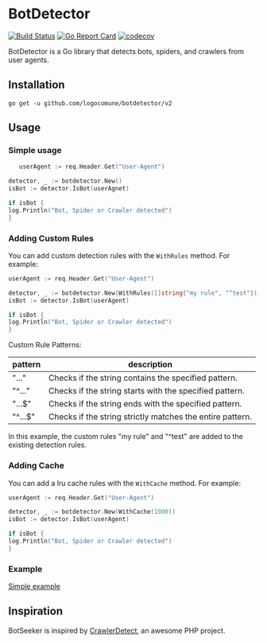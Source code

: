# BotDetector

[![Build Status](https://app.travis-ci.com/logocomune/botdetector.svg?branch=master)](https://app.travis-ci.com/logocomune/botdetector)
[![Go Report Card](https://goreportcard.com/badge/github.com/logocomune/botdetector)](https://goreportcard.com/report/github.com/logocomune/botdetector)
[![codecov](https://codecov.io/gh/logocomune/botdetector/branch/master/graph/badge.svg)](https://codecov.io/gh/logocomune/botdetector)

BotDetector is a Go library that detects bots, spiders, and crawlers from user agents.

## Installation

`go get -u github.com/logocomune/botdetector/v2`

## Usage

### Simple usage

```go
   userAgent := req.Header.Get("User-Agent")

detector, _ := botdetector.New()
isBot := detector.IsBot(userAgnet)

if isBot {
log.Println("Bot, Spider or Crawler detected")
}

```

### Adding Custom Rules

You can add custom detection rules with the `WithRules` method. For example:

```go
userAgent := req.Header.Get("User-Agent")

detector, _ := botdetector.New(WithRules([]string{"my rule", "^test"}))
isBot := detector.IsBot(userAgent)

if isBot {
log.Println("Bot, Spider or Crawler detected")
}

```

Custom Rule Patterns:

| pattern | description                                               |
|---------|-----------------------------------------------------------|
| "..."   | Checks if the string contains the specified pattern.      |
| "^..."  | Checks if the string starts with the specified pattern.   |
| "...$"  | Checks if the string ends with the specified pattern.     |
| "^...$" | Checks if the string strictly matches the entire pattern. |

In this example, the custom rules "my rule" and "^test" are added to the existing detection rules.

### Adding Cache
You can add a lru cache rules with the `WithCache` method. For example:

```go
userAgent := req.Header.Get("User-Agent")

detector, _ := botdetector.New(WithCache(1000))
isBot := detector.IsBot(userAgent)

if isBot {
log.Println("Bot, Spider or Crawler detected")
}

```



### Example

[Simple example](_example/main.go)

## Inspiration

BotSeeker is inspired by [CrawlerDetect](https://github.com/JayBizzle/Crawler-Detect), an awesome PHP project.
 
